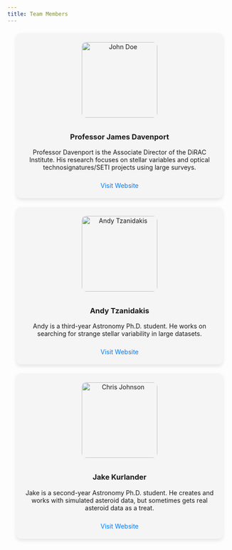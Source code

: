 ```yaml
---
title: Team Members
---
```


<style>
  .team-member {
    border-radius: 10px;
    box-shadow: 0 4px 8px rgba(0, 0, 0, 0.1);
    margin: 20px;
    padding: 20px;
    text-align: center;
    background-color: #f5f5f5;
  }

  .team-member img {
    border-radius: 10px; /* Maintain rounded corners */
    width: 170px;
    height: 170px; /* Set a fixed height to make images square */
    object-fit: cover; /* Maintain aspect ratio and cover the square */
    margin-bottom: 10px;
  }

  .team-member a {
    display: inline-block;
    margin-top: 10px;
    text-decoration: none;
    color: #007BFF;
  }
</style>

<div class="team-member">
    <img src="https://astro.washington.edu/sites/astro/files/styles/portrait/public/photos/dsc_1248_headshot_sm.jpeg?h=51636879&itok=p0thH-0g" alt="John Doe">
    <h3>Professor James Davenport</h3>
    <p class="blurb">Professor Davenport is the Associate Director of the DiRAC Institute. His research focuses on stellar variables and optical technosignatures/SETI projects using large surveys.</p>
    <a href="URL_TO_PROFESSOR_JAMES_WEBSITE" target="_blank">Visit Website</a>
</div>

<div class="team-member">
    <img src="https://astro.washington.edu/sites/astro/files/styles/portrait/public/profile-images/Screen%20Shot%202024-02-10%20at%201.33.38%20PM.png?itok=vND0FoAm" alt="Andy Tzanidakis">
    <h3>Andy Tzanidakis</h3>
    <p class="blurb"> Andy is a third-year Astronomy Ph.D. student. He works on searching for strange stellar variability in large datasets.</p>
    <a href="https://andytza.github.io/" target="_blank">Visit Website</a>
</div>

<div class="team-member">
    <img src="https://hackmd.io/_uploads/B1EemXTsT.png" alt="Chris Johnson">
    <h3>Jake Kurlander</h3>
    <p class="blurb">Jake is a second-year Astronomy Ph.D. student. He creates and works with simulated asteroid data, but sometimes gets real asteroid data as a treat.</p>
    <a href="URL_TO_JAKE_WEBSITE" target="_blank">Visit Website</a>
</div>
